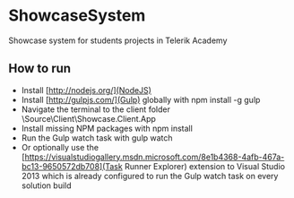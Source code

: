 # ShowcaseSystem
Showcase system for students projects in Telerik Academy

## How to run
- Install [http://nodejs.org/](NodeJS)
- Install [http://gulpjs.com/](Gulp) globally with
		npm install -g gulp
- Navigate the terminal to the client folder
		\Source\Client\Showcase.Client.App
- Install missing NPM packages with 
		npm install
- Run the Gulp watch task with
		gulp watch
- Or optionally use the [https://visualstudiogallery.msdn.microsoft.com/8e1b4368-4afb-467a-bc13-9650572db708](Task Runner Explorer) extension to Visual Studio 2013 which is already configured to run the Gulp watch task on every solution build